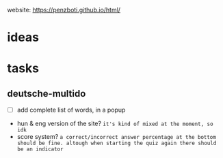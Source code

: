 website: https://penzboti.github.io/html/
# ideas

# tasks
## deutsche-multido
 - [ ] add complete list of words, in a popup
 - hun & eng version of the site?
```it's kind of mixed at the moment, so idk ```
 - score system?
```a correct/incorrect answer percentage at the bottom should be fine. altough when starting the quiz again there should be an indicator ```